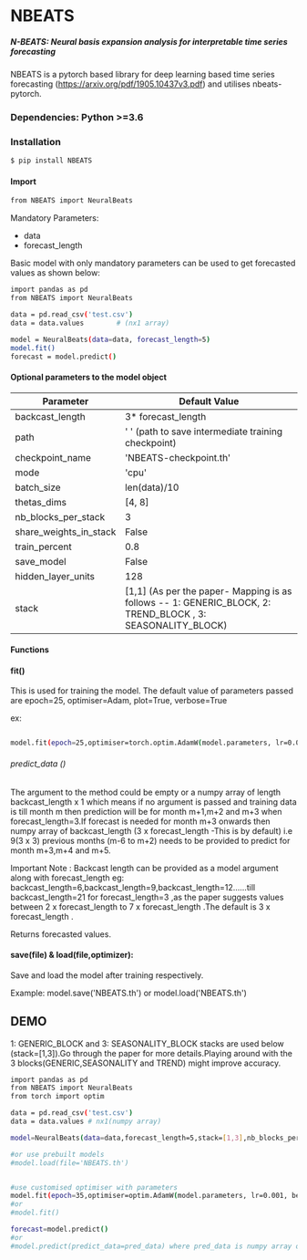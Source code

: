 # NBEATS

##### N-BEATS: Neural basis expansion analysis for interpretable time series forecasting

NBEATS is a pytorch based library for deep learning based time series forecasting (https://arxiv.org/pdf/1905.10437v3.pdf) and utilises nbeats-pytorch.

### Dependencies: Python >=3.6

### Installation

```sh
$ pip install NBEATS
```

#### Import
```sh
from NBEATS import NeuralBeats
```



Mandatory Parameters:
- data
- forecast_length 

Basic model with only mandatory parameters can be used to get forecasted values as shown below:
```sh
import pandas as pd
from NBEATS import NeuralBeats

data = pd.read_csv('test.csv')   
data = data.values        # (nx1 array)

model = NeuralBeats(data=data, forecast_length=5)
model.fit()
forecast = model.predict()
```


#### Optional parameters to the model object
| Parameter | Default Value|
| ------ | --------------|
| backcast_length | 3* forecast_length |
| path | '  ' (path to save intermediate training checkpoint) |
| checkpoint_name | 'NBEATS-checkpoint.th'| 
| mode| 'cpu'| Any of the torch.device modes|
| batch_size | len(data)/10 |
| thetas_dims | [4, 8] | 
| nb_blocks_per_stack | 3 |
| share_weights_in_stack | False |
| train_percent |  0.8 |
| save_model | False |
| hidden_layer_units | 128 |
| stack | [1,1] (As per the paper- Mapping is as follows -- 1: GENERIC_BLOCK,  2: TREND_BLOCK , 3: SEASONALITY_BLOCK)|


#### Functions

#### fit() 

This is used for training the model. The default value of parameters passed are epoch=25, optimiser=Adam, plot=True, verbose=True


ex:

```sh

model.fit(epoch=25,optimiser=torch.optim.AdamW(model.parameters, lr=0.001, betas=(0.9, 0.999), eps=1e-07, weight_decay=0.01, amsgrad=False),plot=False, verbose=True)

```


###### predict_data ()

The argument to the method could be empty or a numpy array of length backcast_length x 1 which means if no argument is passed and training data is till month m then prediction will be for month m+1,m+2 and m+3 when forecast_length=3.If forecast is needed for month m+3 onwards then numpy array of backcast_length (3 x forecast_length -This is by default) i.e 9(3 x 3) previous months (m-6 to m+2) needs to be provided to predict for month m+3,m+4 and m+5.

Important Note : Backcast length can be provided as a model argument along with forecast_length  eg: backcast_length=6,backcast_length=9,backcast_length=12......till backcast_length=21 for forecast_length=3 ,as the paper suggests values between 2 x forecast_length  to 7 x forecast_length .The default is 3 x forecast_length .
 
Returns forecasted values.

#### save(file) & load(file,optimizer):
Save and load the model after training respectively. 

Example: model.save('NBEATS.th') or model.load('NBEATS.th')



## DEMO

 1: GENERIC_BLOCK and 3: SEASONALITY_BLOCK stacks are used below (stack=[1,3]).Go through the paper for more details.Playing around with the 3 blocks(GENERIC,SEASONALITY and TREND) might improve accuracy.
```sh
import pandas as pd
from NBEATS import NeuralBeats
from torch import optim

data = pd.read_csv('test.csv')   
data = data.values # nx1(numpy array)

model=NeuralBeats(data=data,forecast_length=5,stack=[1,3],nb_blocks_per_stack=3,thetas_dims=[3,7])

#or use prebuilt models
#model.load(file='NBEATS.th')


#use customised optimiser with parameters
model.fit(epoch=35,optimiser=optim.AdamW(model.parameters, lr=0.001, betas=(0.9, 0.999), eps=1e-07, weight_decay=0.01, amsgrad=False)) 
#or 
#model.fit()

forecast=model.predict()
#or
#model.predict(predict_data=pred_data) where pred_data is numpy array of size backcast_length*1
```


